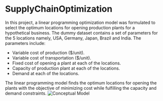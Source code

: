 # SupplyChainOptimization
In this project, a linear programming optimization model was formulated to select the optimum locations for opening production plants for a hypothetical business. The dummy dataset contains a set of parameters for the 5 locations namely, USA, Germany, Japan, Brazil and India. The parameters include: 
- Variable cost of production ($/unit).
- Variable cost of transportation ($/unit).
- Fixed cost of opening a plant at each of the locations.
- Capacity of production plant at each of the locations.
- Demand at each of the locations.

The linear programming model finds the optimum locations for opening the plants with the objective of minimizing cost while fulfilling the capacity and demand constraints.
![Conceptual Model](https://github.com/vubanc/PlantLocationOptimization/assets/108584512/6bdec337-74e0-4803-b7c9-371d48caed40)
